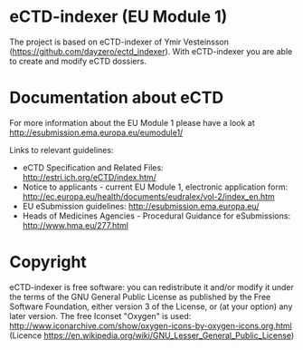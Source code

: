 # eCTD-indexer (EU Module 1)
The project is based on eCTD-indexer of Ymir Vesteinsson (https://github.com/dayzero/ectd_indexer).
With eCTD-indexer you are able to create and modify eCTD dossiers.



# Documentation about eCTD
For more information about the EU Module 1 please have a look at http://esubmission.ema.europa.eu/eumodule1/

Links to relevant guidelines:
* eCTD Specification and Related Files: http://estri.ich.org/eCTD/index.htm/
* Notice to applicants - current EU Module 1, electronic application form: http://ec.europa.eu/health/documents/eudralex/vol-2/index_en.htm
* EU eSubmission guidelines: http://esubmission.ema.europa.eu/
* Heads of Medicines Agencies - Procedural Guidance for eSubmissions: http://www.hma.eu/277.html



# Copyright
eCTD-indexer is free software: you can redistribute it and/or modify it under the terms of the GNU General Public License as published by
the Free Software Foundation, either version 3 of the License, or (at your option) any later version.
The free Iconset "Oxygen" is used: http://www.iconarchive.com/show/oxygen-icons-by-oxygen-icons.org.html 
(Licence https://en.wikipedia.org/wiki/GNU_Lesser_General_Public_License)

